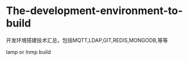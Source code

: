 # The-development-environment-to-build
开发环境搭建技术汇总，包括MQTT,LDAP,GIT,REDIS,MONGODB,等等

lamp or lnmp build

